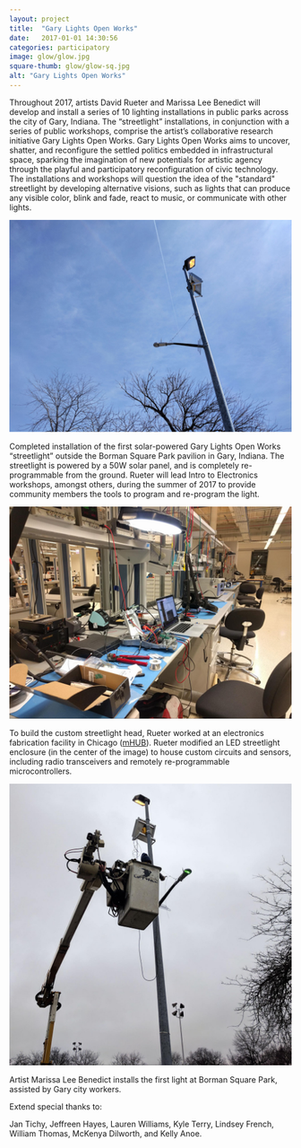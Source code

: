 ```yaml
---
layout: project
title:  "Gary Lights Open Works"
date:   2017-01-01 14:30:56
categories: participatory
image: glow/glow.jpg
square-thumb: glow/glow-sq.jpg
alt: "Gary Lights Open Works"
---
```

Throughout 2017, artists David Rueter and Marissa Lee Benedict will develop and install a series of 10 lighting installations in public parks across the city of Gary, Indiana. The “streetlight” installations, in conjunction with a series of public workshops, comprise the artist’s collaborative research initiative Gary Lights Open Works. Gary Lights Open Works aims to uncover, shatter, and reconfigure the settled politics embedded in infrastructural space, sparking the imagination of new potentials for artistic agency through the playful and participatory reconfiguration of civic technology. The installations and workshops will question the idea of the "standard" streetlight by developing alternative visions, such as lights that can produce any visible color, blink and fade, react to music, or communicate with other lights.

![](/img/large/glow/image9.jpg)  

Completed installation of the first solar-powered Gary Lights Open Works &ldquo;streetlight&rdquo; outside the Borman Square Park pavilion in Gary, Indiana. The streetlight is powered by a 50W solar panel, and is completely re-programmable from the ground. Rueter will lead Intro to Electronics workshops, amongst others, during the summer of 2017 to provide community members the tools to program and re-program the light.

![](/img/large/glow/image24.jpg)  

To build the custom streetlight head, Rueter worked at an electronics fabrication facility in Chicago ([mHUB](https://mhubchicago.com/)). Rueter modified an LED streetlight enclosure (in the center of the image) to house custom circuits and sensors, including radio transceivers and remotely re-programmable microcontrollers. 

![](/img/large/glow/image6.jpg)  

Artist Marissa Lee Benedict installs the first light at Borman Square Park, assisted by Gary city workers.



Extend special thanks to:

Jan Tichy, Jeffreen Hayes, Lauren Williams, Kyle Terry, Lindsey French, William Thomas, McKenya Dilworth, and Kelly Anoe.
